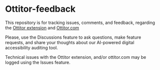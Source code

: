 # Ottitor-feedback

This repository is for tracking issues, comments, and feedback, regarding the [Ottitor extension](https://chromewebstore.google.com/detail/ottitor/lgdjiennpmfahlhcglbjajbnjelpphil) and [Ottitor.com](https://ottitor.com/)

Please, use the Discussions feature to ask questions, make feature requests, and share your thoughts about our AI-powered digital accessibility auditing tool.

Technical issues with the Ottitor extension, and/or ottitor.com may be logged using the Issues feature.

